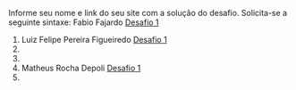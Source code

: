 Informe seu nome e link do seu site com a solução do desafio. Solicita-se a seguinte sintaxe:
Fabio Fajardo [Desafio 1](http://meusite.com)

1. Luiz Felipe Pereira Figueiredo [Desafio 1](https://lfport.wordpress.com/portfolio/)
2. 
3. 
4. Matheus Rocha Depoli [Desafio 1](https://matheusrocha99.wixsite.com/mrdepoli)
5. 
